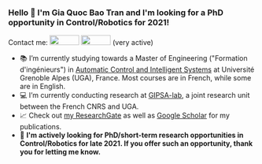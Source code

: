 ### Hello 👋 I'm Gia Quoc Bao Tran and I'm looking for a PhD opportunity in Control/Robotics for 2021!
Contact me: [<img src="https://img.shields.io/badge/Gmail-D14836?style=flat&logo=gmail&logoColor=white" height="20" width="60"/>](mailto:gia-quoc-bao.tran@grenoble-inp.org) [<img src="https://img.shields.io/badge/LinkedIn-0077B5?style=flat&logo=linkedin&logoColor=white" height="20" width="60"/>](https://www.linkedin.com/in/tran-gia-quoc-bao/) (very active)
- :books: I’m currently studying towards a Master of Engineering ("Formation d'ingénieurs") in [Automatic Control and Intelligent Systems](https://ense3.grenoble-inp.fr/fr/formation/filiere-automatique-systemes-intelligents#page-presentation) at Université Grenoble Alpes (UGA), France. Most courses are in French, while some are in English.
- :computer: I’m currently conducting research at [GIPSA-lab](http://www.gipsa-lab.grenoble-inp.fr/en/home.php), a joint research unit between the French CNRS and UGA.
- :chart_with_upwards_trend: Check out [my ResearchGate](https://www.researchgate.net/profile/Gia_Quoc_Bao_Tran) as well as [Google Scholar](https://scholar.google.fr/citations?hl=en&user=j7GowkcAAAAJ&sortby=pubdate&view_op=list_works&gmla=AJsN-F6fLm0IMSpRxtBXAQljmDQtw01THyYzxmJcx2MYTHZmkekfXQTc5n5kipvyXRjuGSHjspVYx0be6MPEcjL1mOTMVCbfTuWn_cb6eOWqsjBMQup1v2I) for my publications.
- :mag_right: **I'm actively looking for PhD/short-term research opportunities in Control/Robotics for late 2021. If you offer such an opportunity, thank you for letting me know.**
